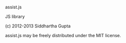 assist.js

JS library

(c) 2012-2013 Siddhartha Gupta

assist.js may be freely distributed under the MIT license.

